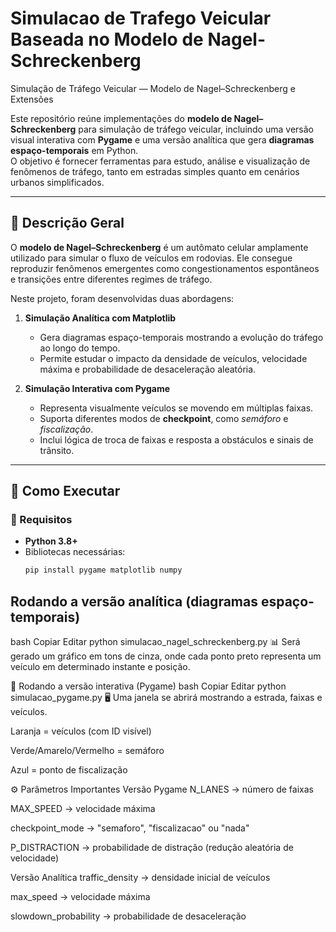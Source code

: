 # Simulacao de Trafego Veicular Baseada no Modelo de Nagel-Schreckenberg
Simulação de Tráfego Veicular — Modelo de Nagel–Schreckenberg e Extensões

Este repositório reúne implementações do **modelo de Nagel–Schreckenberg** para simulação de tráfego veicular, incluindo uma versão visual interativa com **Pygame** e uma versão analítica que gera **diagramas espaço-temporais** em Python.  
O objetivo é fornecer ferramentas para estudo, análise e visualização de fenômenos de tráfego, tanto em estradas simples quanto em cenários urbanos simplificados.

---

## 📜 Descrição Geral

O **modelo de Nagel–Schreckenberg** é um autômato celular amplamente utilizado para simular o fluxo de veículos em rodovias. Ele consegue reproduzir fenômenos emergentes como congestionamentos espontâneos e transições entre diferentes regimes de tráfego.

Neste projeto, foram desenvolvidas duas abordagens:

1. **Simulação Analítica com Matplotlib**  
   - Gera diagramas espaço-temporais mostrando a evolução do tráfego ao longo do tempo.  
   - Permite estudar o impacto da densidade de veículos, velocidade máxima e probabilidade de desaceleração aleatória.
   
2. **Simulação Interativa com Pygame**  
   - Representa visualmente veículos se movendo em múltiplas faixas.  
   - Suporta diferentes modos de **checkpoint**, como *semáforo* e *fiscalização*.  
   - Inclui lógica de troca de faixas e resposta a obstáculos e sinais de trânsito.

---

## 🚀 Como Executar

### 🔹 Requisitos
- **Python 3.8+**
- Bibliotecas necessárias:
  ```bash
  pip install pygame matplotlib numpy


## Rodando a versão analítica (diagramas espaço-temporais)
bash
Copiar
Editar
python simulacao_nagel_schreckenberg.py
📊 Será gerado um gráfico em tons de cinza, onde cada ponto preto representa um veículo em determinado instante e posição.

🔹 Rodando a versão interativa (Pygame)
bash
Copiar
Editar
python simulacao_pygame.py
🖥 Uma janela se abrirá mostrando a estrada, faixas e veículos.

Laranja = veículos (com ID visível)

Verde/Amarelo/Vermelho = semáforo

Azul = ponto de fiscalização

⚙️ Parâmetros Importantes
Versão Pygame
N_LANES → número de faixas

MAX_SPEED → velocidade máxima

checkpoint_mode → "semaforo", "fiscalizacao" ou "nada"

P_DISTRACTION → probabilidade de distração (redução aleatória de velocidade)

Versão Analítica
traffic_density → densidade inicial de veículos

max_speed → velocidade máxima

slowdown_probability → probabilidade de desaceleração
